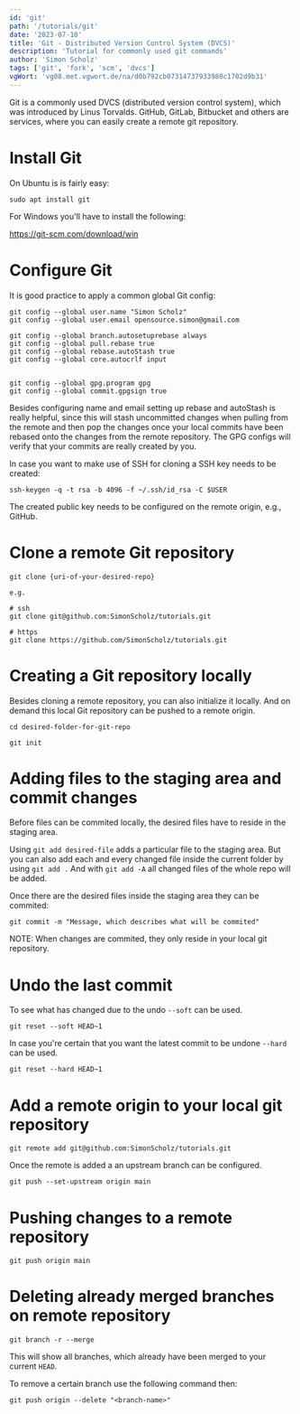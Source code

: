 ```yaml
---
id: 'git'
path: '/tutorials/git'
date: '2023-07-10'
title: 'Git - Distributed Version Control System (DVCS)'
description: 'Tutorial for commonly used git commands'
author: 'Simon Scholz'
tags: ['git', 'fork', 'scm', 'dvcs']
vgWort: 'vg08.met.vgwort.de/na/d0b792cb07314737933980c1702d9b31'
---
```


Git is a commonly used DVCS (distributed version control system), which was introduced by Linus Torvalds.
GitHub, GitLab, Bitbucket and others are services, where you can easily create a remote git repository.

# Install Git

On Ubuntu is is fairly easy:

```shell
sudo apt install git
```

For Windows you'll have to install the following:

https://git-scm.com/download/win

# Configure Git

It is good practice to apply a common global Git config:

```shell
git config --global user.name "Simon Scholz"
git config --global user.email opensource.simon@gmail.com

git config --global branch.autosetuprebase always
git config --global pull.rebase true
git config --global rebase.autoStash true
git config --global core.autocrlf input


git config --global gpg.program gpg
git config --global commit.gpgsign true
```

Besides configuring name and email setting up rebase and autoStash is really helpful, since this will stash uncommitted changes when pulling from the remote and then pop the changes once your local commits have been rebased onto the changes from the remote repository.
The GPG configs will verify that your commits are really created by you.

In case you want to make use of SSH for cloning a SSH key needs to be created:

```shell
ssh-keygen -q -t rsa -b 4096 -f ~/.ssh/id_rsa -C $USER
```

The created public key needs to be configured on the remote origin, e.g., GitHub.

# Clone a remote Git repository

```shell
git clone {uri-of-your-desired-repo}

e.g.

# ssh
git clone git@github.com:SimonScholz/tutorials.git

# https
git clone https://github.com/SimonScholz/tutorials.git
```

# Creating a Git repository locally

Besides cloning a remote repository, you can also initialize it locally.
And on demand this local Git repository can be pushed to a remote origin.

```shell
cd desired-folder-for-git-repo

git init
```

# Adding files to the staging area and commit changes

Before files can be commited locally, the desired files have to reside in the staging area.

Using `git add desired-file` adds a particular file to the staging area.
But you can also add each and every changed file inside the current folder by using `git add .`
And with `git add -A` all changed files of the whole repo will be added.

Once there are the desired files inside the staging area they can be commited:

```shell
git commit -m "Message, which describes what will be commited"
```

NOTE: When changes are commited, they only reside in your local git repository.

# Undo the last commit

To see what has changed due to the undo `--soft` can be used.

```shell
git reset --soft HEAD~1
```

In case you're certain that you want the latest commit to be undone `--hard` can be used.

```shell
git reset --hard HEAD~1
```

# Add a remote origin to your local git repository

```shell
git remote add git@github.com:SimonScholz/tutorials.git
```

Once the remote is added a an upstream branch can be configured.

```shell
git push --set-upstream origin main
```

# Pushing changes to a remote repository

```shell
git push origin main
```

# Deleting already merged branches on remote repository

```shell
git branch -r --merge
```

This will show all branches, which already have been merged to your current `HEAD`.

To remove a certain branch use the following command then:

```shell
git push origin --delete "<branch-name>"
```